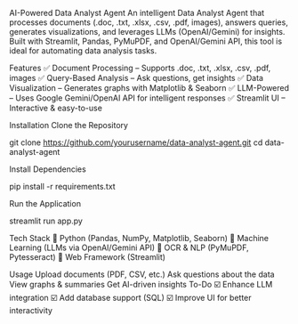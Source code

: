 AI-Powered Data Analyst Agent
An intelligent Data Analyst Agent that processes documents (.doc, .txt, .xlsx, .csv, .pdf, images), answers queries, generates visualizations, and leverages LLMs (OpenAI/Gemini) for insights. Built with Streamlit, Pandas, PyMuPDF, and OpenAI/Gemini API, this tool is ideal for automating data analysis tasks.

Features
✅ Document Processing – Supports .doc, .txt, .xlsx, .csv, .pdf, images
✅ Query-Based Analysis – Ask questions, get insights
✅ Data Visualization – Generates graphs with Matplotlib & Seaborn
✅ LLM-Powered – Uses Google Gemini/OpenAI API for intelligent responses
✅ Streamlit UI – Interactive & easy-to-use

Installation
Clone the Repository

git clone https://github.com/yourusername/data-analyst-agent.git
cd data-analyst-agent

Install Dependencies
 
pip install -r requirements.txt

Run the Application

streamlit run app.py

Tech Stack
🔹 Python (Pandas, NumPy, Matplotlib, Seaborn)
🔹 Machine Learning (LLMs via OpenAI/Gemini API)
🔹 OCR & NLP (PyMuPDF, Pytesseract)
🔹 Web Framework (Streamlit)

Usage
Upload documents (PDF, CSV, etc.)
Ask questions about the data
View graphs & summaries
Get AI-driven insights
To-Do
☑️ Enhance LLM integration
☑️ Add database support (SQL)
☑️ Improve UI for better interactivity
